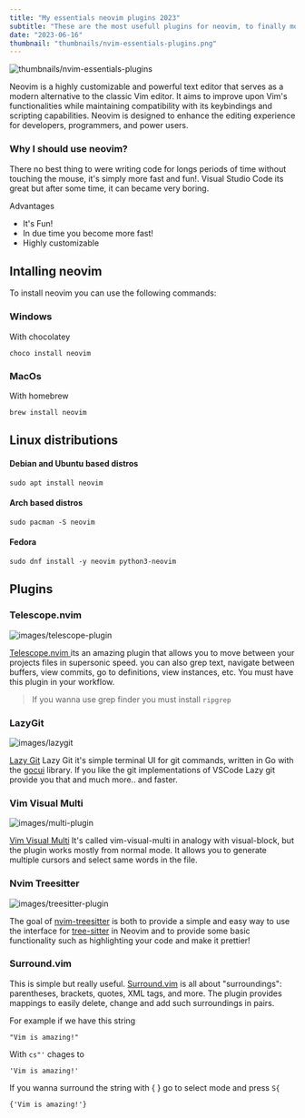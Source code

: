 ```yaml
---
title: "My essentials neovim plugins 2023"
subtitle: "These are the most usefull plugins for neovim, to finally move out from vscode."
date: "2023-06-16"
thumbnail: "thumbnails/nvim-essentials-plugins.png"
---
```


![thumbnails/nvim-essentials-plugins](/thumbnails/nvim-essentials-plugins.png)

Neovim is a highly customizable and powerful text editor that serves as a modern alternative to the classic Vim editor.
It aims to improve upon Vim's functionalities while maintaining compatibility with its keybindings and scripting capabilities.
Neovim is designed to enhance the editing experience for developers, programmers, and power users.

### Why I should use neovim?

There no best thing to were writing code for longs periods of time without touching the mouse, it's simply more fast and fun!.
Visual Studio Code its great but after some time, it can became very boring.

Advantages

- It's Fun!
- In due time you become more fast!
- Highly customizable

## Intalling neovim

To install neovim you can use the following commands:

### Windows

With chocolatey

```
choco install neovim
```

### MacOs

With homebrew

```
brew install neovim
```

## Linux distributions

#### Debian and Ubuntu based distros

```
sudo apt install neovim
```

#### Arch based distros

```
sudo pacman -S neovim
```

#### Fedora

```
sudo dnf install -y neovim python3-neovim
```

## Plugins

### Telescope.nvim

![images/telescope-plugin](/images/telescope-plugin.png)

[ Telescope.nvim ]('https://github.com/nvim-telescope/telescope.nvim') its an amazing plugin that allows you to move between your projects files in supersonic speed.
you can also grep text, navigate between buffers, view commits, go to definitions, view instances, etc. You must have this plugin in your workflow.

> If you wanna use grep finder you must install `ripgrep`

### LazyGit

![images/lazygit](/images/lazygit-plugin.png)

[Lazy Git]('https://github.com/kdheepak/lazygit.nvim') Lazy Git it's simple terminal UI for git commands, written in Go with the [gocui]('https://github.com/jroimartin/gocui')
library. If you like the git implementations of VSCode Lazy git provide you that and much more.. and faster.

### Vim Visual Multi

![images/multi-plugin](/images/multi-plugin.png)

[Vim Visual Multi]('https://github.com/mg979/vim-visual-multi') It's called vim-visual-multi in analogy with visual-block, but the plugin works mostly from normal mode.
It allows you to generate multiple cursors and select same words in the file.

### Nvim Treesitter

![images/treesitter-plugin](/images/treesitter-plugin.png)

The goal of [nvim-treesitter]('nvim-treesitter/nvim-treesitter') is both to provide a simple and easy way to use the interface for [tree-sitter]('https://github.com/tree-sitter/tree-sitter')
in Neovim and to provide some basic functionality such as highlighting your code and make it prettier!

### Surround.vim

This is simple but really useful. [Surround.vim]('https://github.com/tpope/vim-surround') is all about "surroundings": parentheses, brackets, quotes, XML tags, and more. The plugin provides mappings to easily delete, change and add such surroundings in pairs.

For example if we have this string

```
"Vim is amazing!"
```

With `cs"'` chages to

```
'Vim is amazing!'
```

If you wanna surround the string with { } go to select mode and press `S{`

```
{'Vim is amazing!'}
```
